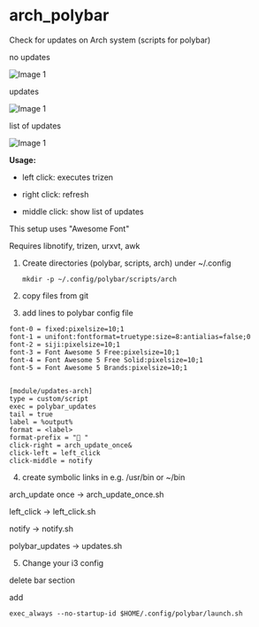 # arch_polybar
Check for updates on Arch system (scripts for polybar)

no updates

![Image 1](https://i.imgur.com/jaV91Uo.png)

updates

![Image 1](https://i.imgur.com/H96Ugtr.png)

list of updates

![Image 1](https://i.imgur.com/UMR6LOI.png)


**Usage:**

* left click: executes trizen

* right click: refresh

* middle click: show list of updates


This setup uses "Awesome Font"

Requires libnotify, trizen, urxvt, awk

1. Create directories (polybar, scripts, arch) under ~/.config
   ```
   mkdir -p ~/.config/polybar/scripts/arch
   ```
2. copy files from git

3. add lines to polybar config file

```
font-0 = fixed:pixelsize=10;1
font-1 = unifont:fontformat=truetype:size=8:antialias=false;0
font-2 = siji:pixelsize=10;1
font-3 = Font Awesome 5 Free:pixelsize=10;1
font-4 = Font Awesome 5 Free Solid:pixelsize=10;1
font-5 = Font Awesome 5 Brands:pixelsize=10;1


[module/updates-arch]
type = custom/script
exec = polybar_updates
tail = true
label = %output%
format = <label>
format-prefix = " "
click-right = arch_update_once&
click-left = left_click
click-middle = notify
```

4. create symbolic links in e.g. /usr/bin or ~/bin

arch_update once -> arch_update_once.sh

left_click -> left_click.sh

notify -> notify.sh

polybar_updates -> updates.sh

5. Change your i3 config

delete bar section

add
```
exec_always --no-startup-id $HOME/.config/polybar/launch.sh
```





